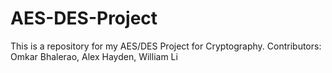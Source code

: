 # AES-DES-Project
This is a repository for my AES/DES Project for Cryptography.
Contributors: Omkar Bhalerao, Alex Hayden, William Li
